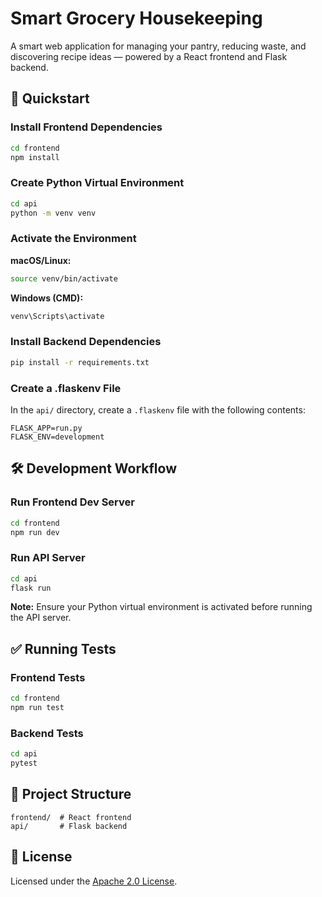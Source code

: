 # Smart Grocery Housekeeping

A smart web application for managing your pantry, reducing waste, and discovering recipe ideas — powered by a React frontend and Flask backend.

## 🚀 Quickstart

### Install Frontend Dependencies

```bash
cd frontend
npm install
```

### Create Python Virtual Environment

```bash
cd api
python -m venv venv
```

### Activate the Environment

**macOS/Linux:**

```bash
source venv/bin/activate
```

**Windows (CMD):**

```bash
venv\Scripts\activate
```

### Install Backend Dependencies

```bash
pip install -r requirements.txt
```

### Create a .flaskenv File

In the `api/` directory, create a `.flaskenv` file with the following contents:

```text
FLASK_APP=run.py
FLASK_ENV=development
```

## 🛠️ Development Workflow

### Run Frontend Dev Server

```bash
cd frontend
npm run dev
```

### Run API Server

```bash
cd api
flask run
```

**Note:** Ensure your Python virtual environment is activated before running the API server.

## ✅ Running Tests

### Frontend Tests

```bash
cd frontend
npm run test
```

### Backend Tests

```bash
cd api
pytest
```

## 📁 Project Structure

```
frontend/  # React frontend
api/       # Flask backend
```

## 📄 License

Licensed under the [Apache 2.0 License](https://www.apache.org/licenses/LICENSE-2.0).
